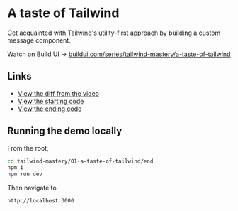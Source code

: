 # A taste of Tailwind


Get acquainted with Tailwind's utility-first approach by building a custom message component.

Watch on Build UI → [buildui.com/series/tailwind-mastery/a-taste-of-tailwind](http://buildui.com/series/tailwind-mastery/a-taste-of-tailwind)

## Links

- [View the diff from the video](https://github.com/builduilabs/tailwind-mastery/commit/db5e15a7ddf2bceada086f57ec3468f0f60af73d)
- [View the starting code](./begin/pages/index.js)
- [View the ending code](./end/pages/index.js)

## Running the demo locally

From the root,

```sh
cd tailwind-mastery/01-a-taste-of-tailwind/end
npm i
npm run dev
```

Then navigate to

```
http://localhost:3000
```